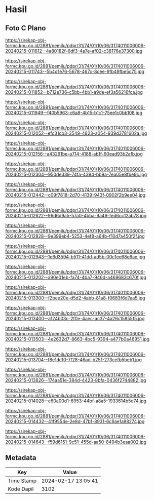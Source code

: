 # Hasil

## Foto C Plano

https://sirekap-obj-formc.kpu.go.id/2881/pemilu/pdpr/31/74/01/10/06/3174011006006-20240215-011612--4a80182f-6df3-4a7e-af02-c38176e37300.jpg

https://sirekap-obj-formc.kpu.go.id/2881/pemilu/pdpr/31/74/01/10/06/3174011006006-20240215-011743--5b4d1e76-5678-467c-8cee-9fb49fbe5c75.jpg

https://sirekap-obj-formc.kpu.go.id/2881/pemilu/pdpr/31/74/01/10/06/3174011006006-20240215-011852--b712e736-c5bb-4bb1-a9de-ef3a56216fca.jpg

https://sirekap-obj-formc.kpu.go.id/2881/pemilu/pdpr/31/74/01/10/06/3174011006006-20240215-011949--f40b5963-c6a8-4b15-b1c1-75ee1c0bb108.jpg

https://sirekap-obj-formc.kpu.go.id/2881/pemilu/pdpr/31/74/01/10/06/3174011006006-20240215-012052--efc31cb3-3549-4823-a054-939d3781602a.jpg

https://sirekap-obj-formc.kpu.go.id/2881/pemilu/pdpr/31/74/01/10/06/3174011006006-20240215-012156--a43291be-a714-4188-ab1f-90ead93b2afb.jpg

https://sirekap-obj-formc.kpu.go.id/2881/pemilu/pdpr/31/74/01/10/06/3174011006006-20240215-012304--950de339-74fa-4394-bb9a-7ea05e8fbe9c.jpg

https://sirekap-obj-formc.kpu.go.id/2881/pemilu/pdpr/31/74/01/10/06/3174011006006-20240215-012442--c09f7818-2d70-4139-943f-0902f2b9ee04.jpg

https://sirekap-obj-formc.kpu.go.id/2881/pemilu/pdpr/31/74/01/10/06/3174011006006-20240215-012622--96d6d9a5-57a0-4bba-9a49-fed6cc12ab78.jpg

https://sirekap-obj-formc.kpu.go.id/2881/pemilu/pdpr/31/74/01/10/06/3174011006006-20240215-012828--9e399eb4-5253-4ef8-a64b-f10d7a450f2f.jpg

https://sirekap-obj-formc.kpu.go.id/2881/pemilu/pdpr/31/74/01/10/06/3174011006006-20240215-012943--1e6d3594-b511-41dd-ad5b-00c1ee68e6ae.jpg

https://sirekap-obj-formc.kpu.go.id/2881/pemilu/pdpr/31/74/01/10/06/3174011006006-20240215-013202--a90e01eb-fa74-4ba7-946d-a469683c670f.jpg

https://sirekap-obj-formc.kpu.go.id/2881/pemilu/pdpr/31/74/01/10/06/3174011006006-20240215-013300--f2bee20e-d5d2-4abb-81a8-f0683f6d7aa5.jpg

https://sirekap-obj-formc.kpu.go.id/2881/pemilu/pdpr/31/74/01/10/06/3174011006006-20240215-013400--a124b03c-2f0e-4aec-ac37-4a26c15855f5.jpg

https://sirekap-obj-formc.kpu.go.id/2881/pemilu/pdpr/31/74/01/10/06/3174011006006-20240215-013503--4e2632d7-8663-4bc5-9394-a477b0a46951.jpg

https://sirekap-obj-formc.kpu.go.id/2881/pemilu/pdpr/31/74/01/10/06/3174011006006-20240215-013704--f8e1dc10-7f28-46ad-b251-273cefb5beb1.jpg

https://sirekap-obj-formc.kpu.go.id/2881/pemilu/pdpr/31/74/01/10/06/3174011006006-20240215-013826--174aa51e-384d-4423-8bfa-0436f2744882.jpg

https://sirekap-obj-formc.kpu.go.id/2881/pemilu/pdpr/31/74/01/10/06/3174011006006-20240215-014028--c60a00d1-6953-44bf-a8a5-1933614b5d74.jpg

https://sirekap-obj-formc.kpu.go.id/2881/pemilu/pdpr/31/74/01/10/06/3174011006006-20240215-014432--41f9554e-2e8d-47b1-8931-6c9ae1a88274.jpg

https://sirekap-obj-formc.kpu.go.id/2881/pemilu/pdpr/31/74/01/10/06/3174011006006-20240215-014643--f59d6151-9c51-455d-aa50-8494b3eaa002.jpg


## Metadata

| Key        | Value               |
| ---------- | ------------------- |
| Time Stamp | 2024-02-17 13:05:41 |
| Kode Dapil | 3102                |



